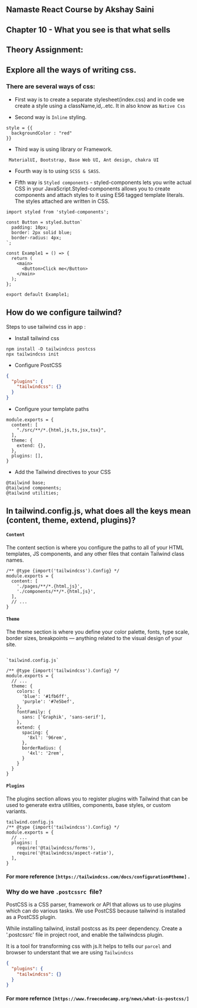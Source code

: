 ## Namaste React Course by Akshay Saini

## Chapter 10 - What you see is that what sells

## Theory Assignment: 
##  Explore all the ways of writing css. 

### There are several ways of css:
- First way is to create a separate stylesheet(index.css) and in code we create a style using a className,id,..etc. It in also know as `Native Css`

-	Second way is `Inline` styling.

```
style = {{
  backgroundColor : "red"
}}

```

-	Third way is using library or Framework.

```
 MaterialUI, Bootstrap, Base Web UI, Ant design, chakra UI
```

-	Fourth way is to using `SCSS & SASS`.

-	Fifth way is `Styled components` -  styled-components lets you write actual CSS in your JavaScript.Styled-components allows you to create components and attach styles to it using ES6 tagged template literals. The styles attached are written in CSS.

```
import styled from 'styled-components';

const Button = styled.button`
  padding: 10px;
  border: 2px solid blue;
  border-radius: 4px;
`;

const Example1 = () => {
  return (
    <main>
      <Button>Click me</Button>
    </main>
  );
};

export default Example1;
```

## How do we configure tailwind?

Steps to use tailwind css in app : 
- Install tailwind css

```
npm install -D tailwindcss postcss
npx tailwindcss init
```

- Configure PostCSS
```json
{
  "plugins": {
    "tailwindcss": {}
  }
}
```

- Configure your template paths

```
module.exports = {
  content: [
    "./src/**/*.{html,js,ts,jsx,tsx}",
  ],
  theme: {
    extend: {},
  },
  plugins: [],
}
```

- Add the Tailwind directives to your CSS

```
@tailwind base;
@tailwind components;
@tailwind utilities;
```

##  In tailwind.config.js, what does all the keys mean (content, theme, extend, plugins)? 
 
#### `Content`
The content section is where you configure the paths to all of your HTML templates, JS components, and any other files that contain Tailwind class names.

```
/** @type {import('tailwindcss').Config} */
module.exports = {
  content: [
    './pages/**/*.{html,js}',
    './components/**/*.{html,js}',
  ],
  // ...
}
```

#### `Theme`
The theme section is where you define your color palette, fonts, type scale, border sizes, breakpoints — anything related to the visual design of your site.

```

`tailwind.config.js`

/** @type {import('tailwindcss').Config} */
module.exports = {
  // ...
  theme: {
    colors: {
      'blue': '#1fb6ff',
      'purple': '#7e5bef',
    },
    fontFamily: {
      sans: ['Graphik', 'sans-serif'],
    },
    extend: {
      spacing: {
        '8xl': '96rem',
      },
      borderRadius: {
        '4xl': '2rem',
      }
    }
  }
}
```

####  `Plugins`
The plugins section allows you to register plugins with Tailwind that can be used to generate extra utilities, components, base styles, or custom variants.

```
tailwind.config.js
/** @type {import('tailwindcss').Config} */
module.exports = {
  // ...
  plugins: [
    require('@tailwindcss/forms'),
    require('@tailwindcss/aspect-ratio'),
  ],
}
```
#### For more reference ```[https://tailwindcss.com/docs/configuration#theme]``` .

### Why do we have `.postcssrc `file?


PostCSS is a CSS parser, framework or API that allows us to use plugins which can do various tasks. We use PostCSS because tailwind is installed as a PostCSS plugin. 

While installing tailwind, install postcss as its peer dependency. Create a '.postcssrc' file in project root, and enable the tailwindcss plugin.

It is a tool for transforming css with js.It helps to tells our `parcel` and browser to understant that we are using `Tailwindcss`

```json
{
  "plugins": {
    "tailwindcss": {}
  }
}
```
#### For more refernce `[https://www.freecodecamp.org/news/what-is-postcss/]`

